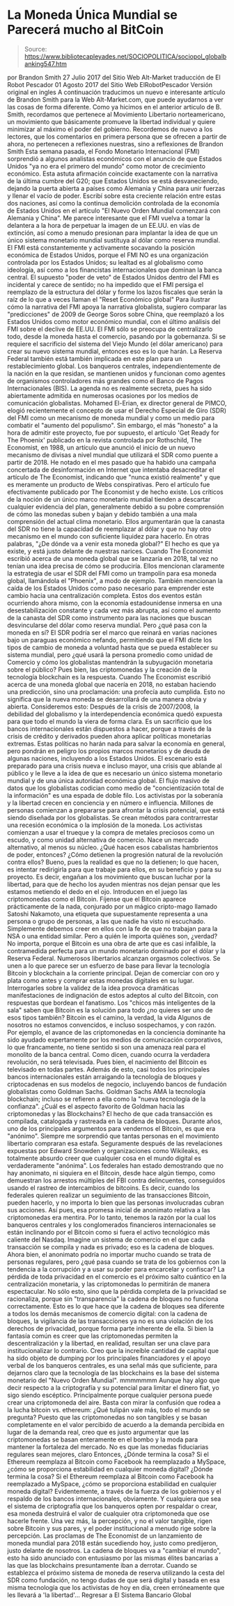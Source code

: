 # La Moneda Única Mundial se Parecerá mucho al BitCoin

> Source: https://www.bibliotecapleyades.net/SOCIOPOLITICA/sociopol_globalbanking547.htm

por Brandon Smith
27 Julio 2017 del Sitio Web Alt-Market
traducción de El Robot Pescador
01 Agosto 2017
del Sitio Web ElRobotPescador Versión original en ingles
A continuación traducimos un nuevo e interesante artículo de Brandon Smith para la Web Alt-Market.com, que puede ayudarnos a ver las cosas de forma diferente. Como ya hicimos en el anterior articulo de B. Smith, recordamos que pertenece al Movimiento Libertario norteamericano, un movimiento que básicamente promueve la libertad individual y quiere minimizar al máximo el poder del gobierno. Recordemos de nuevo a los lectores, que los comentarios en primera persona que se ofrecen a partir de ahora, no pertenecen a reflexiones nuestras, sino a reflexiones de Brandon Smith
Esta semana pasada, el Fondo Monetario Internacional (FMI) sorprendió a algunos analistas económicos con el anuncio de que Estados Unidos "ya no era el primero del mundo" como motor de crecimiento económico. Esta astuta afirmación coincide exactamente con la narrativa de la última cumbre del G20; que Estados Unidos se está desvaneciendo, dejando la puerta abierta a países como Alemania y China para unir fuerzas y llenar el vacío de poder.
Escribí sobre esta creciente relación entre estas dos naciones, así como la continua demolición controlada de la economía de Estados Unidos en el artículo "El Nuevo Orden Mundial comenzará con Alemania y China". Me parece interesante que el FMI vuelva a tomar la delantera a la hora de perpetuar la imagen de un EE.UU. en vías de extinción, así como a menudo presionan para implantar la idea de que un único sistema monetario mundial sustituya al dólar como reserva mundial. El FMI está constantemente y activamente socavando la posición económica de Estados Unidos, porque el FMI NO es una organización controlada por los Estados Unidos; su lealtad es al globalismo como ideología, así como a los financistas internacionales que dominan la banca central. El supuesto "poder de veto" de Estados Unidos dentro del FMI es incidental y carece de sentido; no ha impedido que el FMI persiga el reemplazo de la estructura del dólar y forme los lazos fiscales que serán la raíz de lo que a veces llaman el "Reset Económico global" Para ilustrar cómo la narrativa del FMI apoya la narrativa globalista, sugiero comparar las "predicciones" de 2009 de George Soros sobre China, que reemplazó a los Estados Unidos como motor económico mundial, con el último análisis del FMI sobre el declive de EE.UU.
El FMI sólo se preocupa de centralizarlo todo, desde la moneda hasta el comercio, pasando por la gobernanza. Si se requiere el sacrificio del sistema del Viejo Mundo (el dólar americano) para crear su nuevo sistema mundial, entonces eso es lo que harán. La Reserva Federal también está también implicada en este plan para un restablecimiento global. Los banqueros centrales, independientemente de la nación en la que residan, se mantienen unidos y funcionan como agentes de organismos controladores más grandes como el Banco de Pagos Internacionales (BIS). La agenda no es realmente secreta, pues ha sido abiertamente admitida en numerosas ocasiones por los medios de comunicación globalistas. Mohamed El-Erian, ex director general de PIMCO, elogió recientemente el concepto de usar el Derecho Especial de Giro (SDR) del FMI como un mecanismo de moneda mundial y como un medio para combatir el "aumento del populismo".
Sin embargo, el más "honesto" a la hora de admitir este proyecto, fue por supuesto, el artículo 'Get Ready for The Phoenix' publicado en la revista controlada por Rothschild, The Economist, en 1988, un artículo que anunció el inicio de un nuevo mecanismo de divisas a nivel mundial que utilizará el SDR como puente a partir de 2018. He notado en el mes pasado que ha habido una campaña concertada de desinformación en Internet que intentaba desacreditar el artículo de The Economist, indicando que "nunca existió realmente" y que es meramente un producto de Webs conspirativas. Pero el artículo fue efectivamente publicado por The Economist y de hecho existe. Los críticos de la noción de un único marco monetario mundial tienden a descartar cualquier evidencia del plan, generalmente debido a su pobre comprensión de cómo las monedas suben y bajan y debido también a una mala comprensión del actual clima monetario.
Ellos argumentarán que la canasta del SDR no tiene la capacidad de reemplazar al dólar y que no hay otro mecanismo en el mundo con suficiente liquidez para hacerlo.
En otras palabras,
"¿De dónde va a venir esta moneda global?"
El hecho es que ya existe, y está justo delante de nuestras narices.
Cuando The Economist escribió acerca de una moneda global que se lanzaría en 2018, tal vez no tenían una idea precisa de cómo se produciría. Ellos mencionan claramente la estrategia de usar el SDR del FMI como un trampolín para esa moneda global, llamándola el "Phoenix", a modo de ejemplo.
También mencionan la caída de los Estados Unidos como paso necesario para emprender este cambio hacia una centralización completa. Estos dos eventos están ocurriendo ahora mismo, con la economía estadounidense inmersa en una desestabilización constante y cada vez más abrupta, así como el aumento de la canasta del SDR como instrumento para las naciones que buscan desvincularse del dólar como reserva mundial. Pero ¿qué pasa con la moneda en sí?
El SDR podría ser el marco que reinará en varias naciones bajo un paraguas económico nefando, permitiendo que el FMI dicte los tipos de cambio de moneda a voluntad hasta que se pueda establecer su sistema mundial, pero ¿qué usará la persona promedio como unidad de Comercio y cómo los globalistas mantendrán la subyugación monetaria sobre el público? Pues bien, las criptomonedas y la creación de la tecnología blockchain es la respuesta.
Cuando The Economist escribió acerca de una moneda global que nacería en 2018, no estaban haciendo una predicción, sino una proclamación: una profecía auto cumplida. Esto no significa que la nueva moneda se desarrollará de una manera obvia y abierta. Consideremos esto:
Después de la crisis de 2007/2008, la debilidad del globalismo y la interdependencia económica quedó expuesta para que todo el mundo la viera de forma clara.
Es un sacrificio que los bancos internacionales están dispuestos a hacer, porque a través de la crisis de crédito y derivados pueden ahora aplicar políticas monetarias extremas.
Estas políticas no harán nada para salvar la economía en general, pero pondrán en peligro los propios marcos monetarios y de deuda de algunas naciones, incluyendo a los Estados Unidos.
El escenario está preparado para una crisis nueva e incluso mayor, una crisis que ablande al público y le lleve a la idea de que es necesario un único sistema monetario mundial y de una única autoridad económica global. El flujo masivo de datos que los globalistas codician como medio de "concientización total de la información" es una espada de doble filo. Los activistas por la soberanía y la libertad crecen en conciencia y en número e influencia.
Millones de personas comienzan a prepararse para afrontar la crisis potencial, que está siendo diseñada por los globalistas.
Se crean métodos para contrarrestar una recesión económica o la implosión de la moneda. Los activistas comienzan a usar el trueque y la compra de metales preciosos como un escudo, y como unidad alternativa de comercio. Nace un mercado alternativo, al menos su núcleo.
¿Qué hacen esos cabalistas hambrientos de poder, entonces? ¿Cómo detienen la progresión natural de la revolución contra ellos? Bueno, pues la realidad es que no la detienen; lo que hacen, es intentar redirigirla para que trabaje para ellos, en su beneficio y para su proyecto. Es decir, engañan a los movimiento que buscan luchar por la libertad, para que de hecho los ayuden mientras nos dejan pensar que les estamos metiendo el dedo en el ojo. Introducen en el juego las criptomonedas como el Bitcoin. Fíjense que el Bitcoin aparece prácticamente de la nada, conjurado por un mágico cripto-mago llamado Satoshi Nakamoto, una etiqueta que supuestamente representa a una persona o grupo de personas, a las que nadie ha visto ni escuchado. Simplemente debemos creer en ellos con la fe de que no trabajan para la NSA o una entidad similar. Pero a quién le importa quiénes son, ¿verdad? No importa, porque el Bitcoin es una obra de arte que es casi infalible, la contramedida perfecta para un mundo monetario dominado por el dólar y la Reserva Federal. Numerosos libertarios alcanzan orgasmos colectivos. Se unen a lo que parece ser un esfuerzo de base para llevar la tecnología Bitcoin y blockchain a la corriente principal. Dejan de comerciar con oro y plata como antes y comprar estas monedas digitales en su lugar.
Interrogarles sobre la validez de la idea provoca dramáticas manifestaciones de indignación de estos adeptos al culto del Bitcoin, con respuestas que bordean el fanatismo.
Los "chicos más inteligentes de la sala" saben que Bitcoin es la solución para todo ¿no quieres ser uno de esos tipos también? Bitcoin es el camino, la verdad, la vida
Algunos de nosotros no estamos convencidos, e incluso sospechamos, y con razón. Por ejemplo, el avance de las criptomonedas en la conciencia dominante ha sido ayudado expertamente por los medios de comunicación corporativos, lo que francamente, no tiene sentido si son una amenaza real para el monolito de la banca central. Como dicen, cuando ocurra la verdadera revolución, no será televisada. Pues bien, el nacimiento del Bitcoin es televisado en todas partes. Además de esto, casi todos los principales bancos internacionales están arraigando la tecnología de bloques y criptocadenas en sus modelos de negocio, incluyendo bancos de fundación globalistas como Goldman Sachs.
Goldman Sachs AMA la tecnología blockchain; incluso se refieren a ella como la "nueva tecnología de la confianza". ¿Cuál es el aspecto favorito de Goldman hacia las criptomonedas y las Blockchains? El hecho de que cada transacción es compilada, catalogada y rastreada en la cadena de bloques. Durante años, uno de los principales argumentos para vendernos el Bitcoin, es que era "anónimo". Siempre me sorprendió que tantas personas en el movimiento libertario compraran esa estafa. Seguramente después de las revelaciones expuestas por Edward Snowden y organizaciones como Wikileaks, es totalmente absurdo creer que cualquier cosa en el mundo digital es verdaderamente "anónima". Los federales han estado demostrando que no hay anonimato, ni siquiera en el Bitcoin, desde hace algún tiempo, como demuestran los arrestos múltiples del FBI contra delincuentes, conseguidos usando el rastreo de intercambios de bitcoins.
Es decir, cuando los federales quieren realizar un seguimiento de las transacciones Bitcoin, pueden hacerlo, y no importa lo bien que las personas involucradas cubran sus acciones.
Así pues, esa promesa inicial de anonimato relativa a las criptomonedas era mentira. Por lo tanto, tenemos la razón por la cual los banqueros centrales y los conglomerados financieros internacionales se están inclinando por el Bitcoin como si fuera el activo tecnológico más caliente del Nasdaq.
Imagine un sistema de comercio en el que cada transacción se compila y nada es privado; eso es la cadena de bloques. Ahora bien, el anonimato podría no importar mucho cuando se trata de personas regulares, pero ¿qué pasa cuando se trata de los gobiernos con la tendencia a la corrupción y a usar su poder para encarcelar y confiscar? La pérdida de toda privacidad en el comercio es el próximo salto cuántico en la centralización monetaria, y las criptomonedas lo permitirán de manera espectacular. No sólo esto, sino que la pérdida completa de la privacidad se racionaliza, porque sin "transparencia" la cadena de bloques no funciona correctamente. Esto es lo que hace que la cadena de bloques sea diferente a todos los demás mecanismos de comercio digital: con la cadena de bloques, la vigilancia de las transacciones ya no es una violación de los derechos de privacidad, porque forma parte inherente de ella. Si bien la fantasía común es creer que las criptomonedas permiten la descentralización y la libertad, en realidad, resultan ser una clave para institucionalizar lo contrario.
Creo que la increíble cantidad de capital que ha sido objeto de dumping por los principales financiadores y el apoyo verbal de los banqueros centrales, es una señal más que suficiente, para dejarnos claro que la tecnología de las blockchains es la base del sistema monetario del "Nuevo Orden Mundial".
mmmmmmm
Aunque hay algo que decir respecto a la criptografía y su potencial para limitar el dinero fiat, yo sigo siendo escéptico. Principalmente porque cualquier persona puede crear una criptomoneda del aire. Basta con mirar la confusión que rodea a la lucha bitcoin vs. ethereum:
¿Qué tulipán vale más, todo el mundo se pregunta?
Puesto que las criptomonedas no son tangibles y se basan completamente en el valor percibido de acuerdo a la demanda percibida en lugar de la demanda real, creo que es justo argumentar que las criptomonedas se basan enteramente en el bombo y la moda para mantener la fortaleza del mercado.
No es que las monedas fiduciarias regulares sean mejores, claro Entonces,
¿Dónde termina la cosa? Si el Ethereum reemplaza al Bitcoin como Facebook ha reemplazado a MySpace, ¿cómo se proporciona estabilidad en cualquier moneda digital?
¿Dónde termina la cosa?
Si el Ethereum reemplaza al Bitcoin como Facebook ha reemplazado a MySpace, ¿cómo se proporciona estabilidad en cualquier moneda digital?
Evidentemente, a través de la fuerza de los gobiernos y el respaldo de los bancos internacionales, obviamente.
Y cualquiera que sea el sistema de criptografía que los banqueros opten por respaldar o crear, esa moneda destruirá el valor de cualquier otra criptomoneda que ose hacerle frente. Una vez más, la percepción, y no el valor tangible, rigen sobre Bitcoin y sus pares, y el poder institucional a menudo rige sobre la percepción. Las proclamas de The Economist de un lanzamiento de moneda mundial para 2018 están sucediendo hoy, justo como predijeron, justo delante de nosotros. La cadena de bloques va a "cambiar el mundo", esto ha sido anunciado con entusiasmo por las mismas élites bancarias a las que las blockchains presuntamente iban a derrotar. Cuando se establezca el próximo sistema de moneda de reserva utilizando la cesta del SDR como fundación, no tengo dudas de que será digital y basada en esa misma tecnología que los activistas de hoy en día, creen erróneamente que les llevará a 'la libertad'...
Regresar a El Sistema Bancario Global
